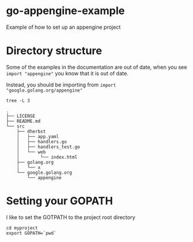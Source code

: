 # go-appengine-example
Example of how to set up an appengine project

# Directory structure

Some of the examples in the documentation are out of date, when you see ```import "appengine"``` you know that it is out of date.

Instead, you should be importing from ```import "google.golang.org/appengine"```

    tree -L 3

    .
    ├── LICENSE
    ├── README.md
    └── src
        ├── dherbst
        │   ├── app.yaml
        │   ├── handlers.go
        │   ├── handlers_test.go
        │   └── web
        │        └── index.html
        ├── golang.org
        │   └── x
        └── google.golang.org
            └── appengine

# Setting your GOPATH
I like to set the GOTPATH to the project root directory

    cd myproject
    export GOPATH=`pwd`
